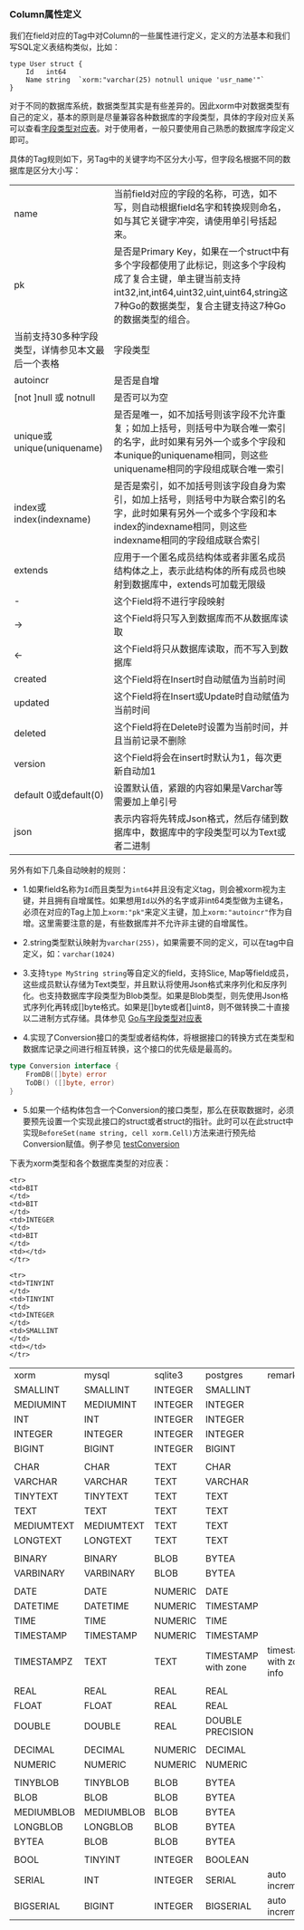 ### Column属性定义
我们在field对应的Tag中对Column的一些属性进行定义，定义的方法基本和我们写SQL定义表结构类似，比如：

```
type User struct {
    Id   int64
    Name string  `xorm:"varchar(25) notnull unique 'usr_name'"`
}
```

对于不同的数据库系统，数据类型其实是有些差异的。因此xorm中对数据类型有自己的定义，基本的原则是尽量兼容各种数据库的字段类型，具体的字段对应关系可以查看[字段类型对应表](5.types.md)。对于使用者，一般只要使用自己熟悉的数据库字段定义即可。

具体的Tag规则如下，另Tag中的关键字均不区分大小写，但字段名根据不同的数据库是区分大小写：

<table>
    <tr>
        <td>name</td><td>当前field对应的字段的名称，可选，如不写，则自动根据field名字和转换规则命名，如与其它关键字冲突，请使用单引号括起来。</td>
    </tr>
    <tr>
        <td>pk</td><td>是否是Primary Key，如果在一个struct中有多个字段都使用了此标记，则这多个字段构成了复合主键，单主键当前支持int32,int,int64,uint32,uint,uint64,string这7种Go的数据类型，复合主键支持这7种Go的数据类型的组合。</td>
    </tr>
    <tr>
        <td>当前支持30多种字段类型，详情参见本文最后一个表格</td><td>字段类型</td>
    </tr>
    <tr>
        <td>autoincr</td><td>是否是自增</td>
    </tr>
    <tr>
        <td>[not ]null 或 notnull</td><td>是否可以为空</td>
    </tr>
    <tr>
        <td>unique或unique(uniquename)</td><td>是否是唯一，如不加括号则该字段不允许重复；如加上括号，则括号中为联合唯一索引的名字，此时如果有另外一个或多个字段和本unique的uniquename相同，则这些uniquename相同的字段组成联合唯一索引</td>
    </tr>
    <tr>
        <td>index或index(indexname)</td><td>是否是索引，如不加括号则该字段自身为索引，如加上括号，则括号中为联合索引的名字，此时如果有另外一个或多个字段和本index的indexname相同，则这些indexname相同的字段组成联合索引</td>
    </tr>
    <tr>
        <td>extends</td><td>应用于一个匿名成员结构体或者非匿名成员结构体之上，表示此结构体的所有成员也映射到数据库中，extends可加载无限级</td>
    </tr>
    <tr>
        <td>-</td><td>这个Field将不进行字段映射</td>
    </tr>
     <tr>
        <td>-></td><td>这个Field将只写入到数据库而不从数据库读取</td>
    </tr>
     <tr>
        <td>&lt;-</td><td>这个Field将只从数据库读取，而不写入到数据库</td>
    </tr>
     <tr>
        <td>created</td><td>这个Field将在Insert时自动赋值为当前时间</td>
    </tr>
     <tr>
        <td>updated</td><td>这个Field将在Insert或Update时自动赋值为当前时间</td>
    </tr>
    <tr>
        <td>deleted</td><td>这个Field将在Delete时设置为当前时间，并且当前记录不删除</td>
    </tr>
     <tr>
        <td>version</td><td>这个Field将会在insert时默认为1，每次更新自动加1</td>
    </tr>
    <tr>
        <td>default 0或default(0)</td><td>设置默认值，紧跟的内容如果是Varchar等需要加上单引号</td>
    </tr>
    <tr>
        <td>json</td><td>表示内容将先转成Json格式，然后存储到数据库中，数据库中的字段类型可以为Text或者二进制</td>
    </tr>
</table>

另外有如下几条自动映射的规则：

- 1.如果field名称为`Id`而且类型为`int64`并且没有定义tag，则会被xorm视为主键，并且拥有自增属性。如果想用`Id`以外的名字或非int64类型做为主键名，必须在对应的Tag上加上`xorm:"pk"`来定义主键，加上`xorm:"autoincr"`作为自增。这里需要注意的是，有些数据库并不允许非主键的自增属性。

- 2.string类型默认映射为`varchar(255)`，如果需要不同的定义，可以在tag中自定义，如：`varchar(1024)`

- 3.支持`type MyString string`等自定义的field，支持Slice, Map等field成员，这些成员默认存储为Text类型，并且默认将使用Json格式来序列化和反序列化。也支持数据库字段类型为Blob类型。如果是Blob类型，则先使用Json格式序列化再转成[]byte格式。如果是[]byte或者[]uint8，则不做转换二十直接以二进制方式存储。具体参见 [Go与字段类型对应表](chapter-02/5.types.md)

- 4.实现了Conversion接口的类型或者结构体，将根据接口的转换方式在类型和数据库记录之间进行相互转换，这个接口的优先级是最高的。
```Go
type Conversion interface {
    FromDB([]byte) error
    ToDB() ([]byte, error)
}
```

- 5.如果一个结构体包含一个Conversion的接口类型，那么在获取数据时，必须要预先设置一个实现此接口的struct或者struct的指针。此时可以在此struct中实现`BeforeSet(name string, cell xorm.Cell)`方法来进行预先给Conversion赋值。例子参见 [testConversion](https://github.com/go-xorm/tests/blob/master/base.go#L1826)

下表为xorm类型和各个数据库类型的对应表：

<table>
    <tr>
    <td>xorm
    </td>
    <td>mysql
    </td>
    <td>sqlite3
    </td>
    <td>postgres
    </td>
    <td>remark</td>
    </tr>

    <tr>
    <td>BIT
    </td>
    <td>BIT
    </td>
    <td>INTEGER
    </td>
    <td>BIT
    </td>
    <td></td>
    </tr>

    <tr>
    <td>TINYINT
    </td>
    <td>TINYINT
    </td>
    <td>INTEGER
    </td>
    <td>SMALLINT
    </td>
    <td></td>
    </tr>


<tr>
    <td>SMALLINT
    </td>
    <td>SMALLINT
    </td>
    <td>INTEGER
    </td>
    <td>SMALLINT
    </td>
    <td></td>
    </tr>


<tr>
    <td>MEDIUMINT
    </td>
    <td>MEDIUMINT
    </td>
    <td>INTEGER
    </td>
    <td>INTEGER
    </td>
    <td></td>
    </tr>


<tr>
    <td>INT
    </td>
    <td>INT
    </td>
    <td>INTEGER
    </td>
    <td>INTEGER
    </td>
    <td></td>
    </tr>

<tr>
    <td>INTEGER
    </td>
    <td>INTEGER
    </td>
    <td>INTEGER
    </td>
    <td>INTEGER
    </td>
    <td></td>
    </tr>


<tr>
    <td>BIGINT
    </td>
    <td>BIGINT
    </td>
    <td>INTEGER
    </td>
    <td>BIGINT
    </td>
    <td></td>
    </tr>
 <tr><td cols="5"></td></tr>

<tr>
    <td>CHAR
    </td>
    <td>CHAR
    </td>
    <td>TEXT
    </td>
    <td>CHAR
    </td>
    <td></td>
    </tr>


<tr>
    <td>VARCHAR
    </td>
    <td>VARCHAR
    </td>
    <td>TEXT
    </td>
    <td>VARCHAR
    </td>
    <td></td>
    </tr>


<tr>
    <td>TINYTEXT
    </td>
    <td>TINYTEXT
    </td>
    <td>TEXT
    </td>
    <td>TEXT
    </td>
    <td></td>
    </tr>

<tr>
    <td>TEXT
    </td>
    <td>TEXT
    </td>
    <td>TEXT
    </td>
    <td>TEXT
    </td>
    <td></td>
    </tr>

<tr>
    <td>MEDIUMTEXT
    </td>
    <td>MEDIUMTEXT
    </td>
    <td>TEXT
    </td>
    <td>TEXT
    </td>
    <td></td>
    </tr>


<tr>
    <td>LONGTEXT
    </td>
    <td>LONGTEXT
    </td>
    <td>TEXT
    </td>
    <td>TEXT
    </td>
    <td></td>
    </tr>
<tr><td cols="5"></td></tr>

<tr>
    <td>BINARY
    </td>
    <td>BINARY
    </td>
    <td>BLOB
    </td>
    <td>BYTEA
    </td>
    <td></td>
    </tr>


<tr>
    <td>VARBINARY
    </td>
    <td>VARBINARY
    </td>
    <td>BLOB
    </td>
    <td>BYTEA
    </td>
    <td></td>
    </tr>
<tr><td cols="5"></td></tr>

<tr>
    <td>DATE
    </td>
    <td>DATE
    </td>
    <td>NUMERIC
    </td>
    <td>DATE
    </td>
    <td></td>
    </tr>


<tr>
    <td>DATETIME
    </td>
    <td>DATETIME
    </td>
    <td>NUMERIC
    </td>
    <td>TIMESTAMP
    </td>
    <td></td>
    </tr>


<tr>
    <td>TIME
    </td>
    <td>TIME
    </td>
    <td>NUMERIC
    </td>
    <td>TIME
    </td>
    <td></td>
    </tr>


<tr>
    <td>TIMESTAMP
    </td>
    <td>TIMESTAMP
    </td>
    <td>NUMERIC
    </td>
    <td>TIMESTAMP
    </td>
    <td></td>
    </tr>


<tr>
    <td>TIMESTAMPZ
    </td>
    <td>TEXT
    </td>
    <td>TEXT
    </td>
    <td>TIMESTAMP with zone
    </td>
    <td>timestamp with zone info</td>
    </tr>

<tr><td cols="5"></td></tr>
<tr>
    <td>REAL
    </td>
    <td>REAL
    </td>
    <td>REAL
    </td>
    <td>REAL
    </td>
    <td></td>
    </tr>


<tr>
    <td>FLOAT
    </td>
    <td>FLOAT
    </td>
    <td>REAL
    </td>
    <td>REAL
    </td>
    <td></td>
    </tr>


<tr>
    <td>DOUBLE
    </td>
    <td>DOUBLE
    </td>
    <td>REAL
    </td>
    <td>DOUBLE PRECISION
    </td>
    <td></td>
    </tr>

<tr><td cols="5"></td></tr>
<tr>
    <td>DECIMAL
    </td>
    <td>DECIMAL
    </td>
    <td>NUMERIC
    </td>
    <td>DECIMAL
    </td>
    <td></td>
    </tr>


<tr>
    <td>NUMERIC
    </td>
    <td>NUMERIC
    </td>
    <td>NUMERIC
    </td>
    <td>NUMERIC
    </td>
    <td></td>
    </tr>

<tr><td cols="5"></td></tr>
<tr>
    <td>TINYBLOB
    </td>
    <td>TINYBLOB
    </td>
    <td>BLOB
    </td>
    <td>BYTEA
    </td>
    <td></td>
    </tr>


<tr>
    <td>BLOB
    </td>
    <td>BLOB
    </td>
    <td>BLOB
    </td>
    <td>BYTEA
    </td>
    <td></td>
    </tr>


<tr>
    <td>MEDIUMBLOB
    </td>
    <td>MEDIUMBLOB
    </td>
    <td>BLOB
    </td>
    <td>BYTEA
    </td>
    <td></td>
    </tr>


<tr>
    <td>LONGBLOB
    </td>
    <td>LONGBLOB
    </td>
    <td>BLOB
    </td>
    <td>BYTEA
    </td>
    <td></td>
    </tr>

<tr>
    <td>BYTEA
    </td>
    <td>BLOB
    </td>
    <td>BLOB
    </td>
    <td>BYTEA
    </td>
    <td></td>
    </tr>

<tr><td cols="5"></td></tr>

<tr>
    <td>BOOL
    </td>
    <td>TINYINT
    </td>
    <td>INTEGER
    </td>
    <td>BOOLEAN
    </td>
    <td></td>
    </tr>


<tr>
    <td>SERIAL
    </td>
    <td>INT
    </td>
    <td>INTEGER
    </td>
    <td>SERIAL
    </td>
    <td>auto increment</td>
    </tr>

<tr>
    <td>BIGSERIAL
    </td>
    <td>BIGINT
    </td>
    <td>INTEGER
    </td>
    <td>BIGSERIAL
    </td>
    <td>auto increment</td>
    </tr>


</table>
